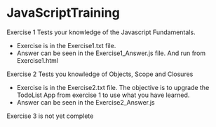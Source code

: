 # JavaScriptTraining

Exercise 1 Tests your knowledge of the Javascript Fundamentals.
 - Exercise is in the Exercise1.txt file.
 - Answer can be seen in the Exercise1_Answer.js file. And run from Exercise1.html
 
 Exercise 2 Tests you knowledge of Objects, Scope and Closures
 - Exercise is in the Exercise2.txt file. The objective is to upgrade the TodoList App from exercise 1 to use what you have learned.
 - Answer can be seen in the Exercise2_Answer.js
 
 Exercise 3 is not yet complete
